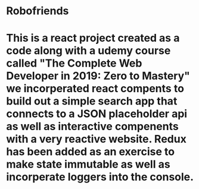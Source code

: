# Robofriends
# This is a react project created as a code along with a udemy course called "The Complete Web Developer in 2019: Zero to Mastery" we incorperated react compents to build out a simple search app that connects to a JSON placeholder api as well as interactive compenents with a very reactive website. Redux has been added as an exercise to make state immutable as well as incorperate loggers into the console.

